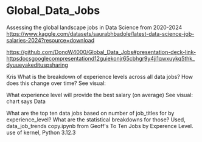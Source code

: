 # Global_Data_Jobs
Assessing the global landscape jobs in Data Science from 2020-2024
https://www.kaggle.com/datasets/saurabhbadole/latest-data-science-job-salaries-2024?resource=download

https://github.com/DonoW4000/Global_Data_Jobs#presentation-deck-link-httpsdocsgooglecompresentationd12guiekonjr65cbhgr9y4ji1qwxuykq5thk_dyuueyakedituspsharing

Kris
What is the breakdown of experience levels across all data jobs? How does this change over time?
See visual:

What experience level will provide the best salary (on average)
See visual: chart says Data 

What are the top ten data jobs based on number of job_titles for by experience_level? What are the statistical breakdowns for those?
Used, data_job_trends copy.ipynb from Geoff's  To Ten Jobs by Experence Level.  use of kernel, Python 3.12.3 


